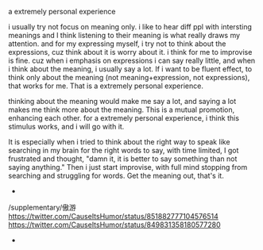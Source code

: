 a extremely personal experience

i usually try not focus on meaning only. i like to hear diff ppl with intersting meanings and I think listening to their meaning is what really draws my attention. and for my expressing myself, i try not to think about the expressions, cuz think about it is worry about it. i think for me to improvise is fine. cuz when i emphasis on expressions i can say really little, and when i think about the meaning, i usually say a lot. If i want to be fluent effect, to think only about the meaning (not meaning+expression, not expressions), that works for me. That is a extremely personal experience. 

thinking about the meaning would make me say a lot, and saying a lot makes me think more about the meaning. This is a mutual promotion, enhancing each other. for a extremely personal experience, i think this stimulus works, and i will go with it.

It is especially when i tried to think about the right way to speak like searching in my brain for the right words to say, with time limited, I got frustrated and thought, "damn it, it is better to say something than not saying anything." Then i just start improvise, with full mind stopping from searching and struggling for words. Get the meaning out, that's it.

-

/supplementary/傲游
https://twitter.com/CauseItsHumor/status/851882777104576514
https://twitter.com/CauseItsHumor/status/849831358180577280

-
